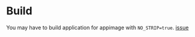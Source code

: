 # Build
You may have to build application for appimage with `NO_STRIP=true`.
[issue](https://github.com/tauri-apps/tauri/issues/8929)
